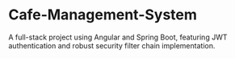# Cafe-Management-System
A full-stack project using Angular and Spring Boot, featuring JWT authentication and robust security filter chain implementation.
